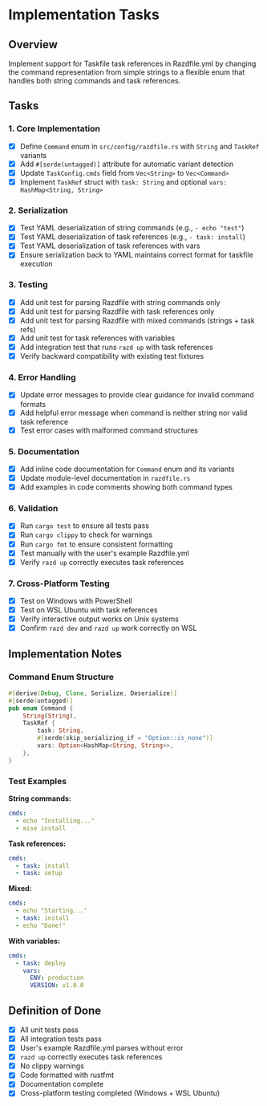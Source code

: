 # Implementation Tasks

## Overview
Implement support for Taskfile task references in Razdfile.yml by changing the command representation from simple strings to a flexible enum that handles both string commands and task references.

## Tasks

### 1. Core Implementation
- [x] Define `Command` enum in `src/config/razdfile.rs` with `String` and `TaskRef` variants
- [x] Add `#[serde(untagged)]` attribute for automatic variant detection
- [x] Update `TaskConfig.cmds` field from `Vec<String>` to `Vec<Command>`
- [x] Implement `TaskRef` struct with `task: String` and optional `vars: HashMap<String, String>`

### 2. Serialization
- [x] Test YAML deserialization of string commands (e.g., `- echo "test"`)
- [x] Test YAML deserialization of task references (e.g., `- task: install`)
- [x] Test YAML deserialization of task references with vars
- [x] Ensure serialization back to YAML maintains correct format for taskfile execution

### 3. Testing
- [x] Add unit test for parsing Razdfile with string commands only
- [x] Add unit test for parsing Razdfile with task references only  
- [x] Add unit test for parsing Razdfile with mixed commands (strings + task refs)
- [x] Add unit test for task references with variables
- [x] Add integration test that runs `razd up` with task references
- [x] Verify backward compatibility with existing test fixtures

### 4. Error Handling
- [x] Update error messages to provide clear guidance for invalid command formats
- [x] Add helpful error message when command is neither string nor valid task reference
- [x] Test error cases with malformed command structures

### 5. Documentation
- [x] Add inline code documentation for `Command` enum and its variants
- [x] Update module-level documentation in `razdfile.rs`
- [x] Add examples in code comments showing both command types

### 6. Validation
- [x] Run `cargo test` to ensure all tests pass
- [x] Run `cargo clippy` to check for warnings
- [x] Run `cargo fmt` to ensure consistent formatting
- [x] Test manually with the user's example Razdfile.yml
- [x] Verify `razd up` correctly executes task references

### 7. Cross-Platform Testing
- [x] Test on Windows with PowerShell
- [x] Test on WSL Ubuntu with task references
- [x] Verify interactive output works on Unix systems
- [x] Confirm `razd dev` and `razd up` work correctly on WSL

## Implementation Notes

### Command Enum Structure
```rust
#[derive(Debug, Clone, Serialize, Deserialize)]
#[serde(untagged)]
pub enum Command {
    String(String),
    TaskRef {
        task: String,
        #[serde(skip_serializing_if = "Option::is_none")]
        vars: Option<HashMap<String, String>>,
    },
}
```

### Test Examples

**String commands:**
```yaml
cmds:
  - echo "Installing..."
  - mise install
```

**Task references:**
```yaml
cmds:
  - task: install
  - task: setup
```

**Mixed:**
```yaml
cmds:
  - echo "Starting..."
  - task: install
  - echo "Done!"
```

**With variables:**
```yaml
cmds:
  - task: deploy
    vars:
      ENV: production
      VERSION: v1.0.0
```

## Definition of Done
- [x] All unit tests pass
- [x] All integration tests pass
- [x] User's example Razdfile.yml parses without error
- [x] `razd up` correctly executes task references
- [x] No clippy warnings
- [x] Code formatted with rustfmt
- [x] Documentation complete
- [x] Cross-platform testing completed (Windows + WSL Ubuntu)
